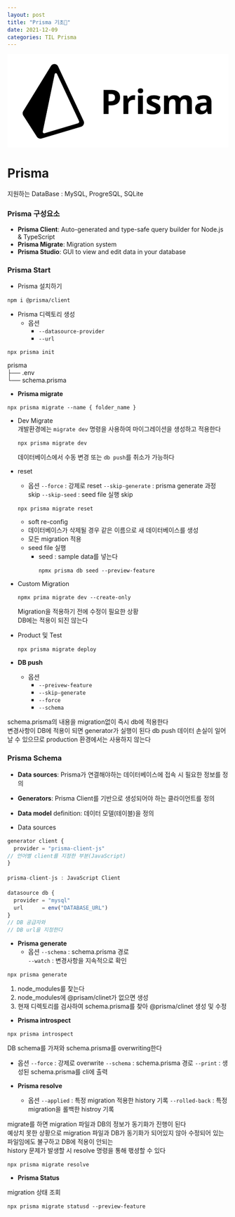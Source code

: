 ```yaml
---
layout: post
title: "Prisma 기초💬"
date: 2021-12-09
categories: TIL Prisma
---
```


![](https://raw.githubusercontent.com/Action2theFuture/Action2theFuture.github.io/main/_posts/Images/prisma.png)

# Prisma

지원하는 DataBase : MySQL, ProgreSQL, SQLite

### Prisma 구성요소 

- **Prisma Client**: Auto-generated and type-safe query builder for Node.js & TypeScript
- **Prisma Migrate**: Migration system
- **Prisma Studio**: GUI to view and edit data in your database

### Prisma Start

- Prisma 설치하기

```
npm i @prisma/client
```

- Prisma 디렉토리 생성
   - 옵션
      - `--datasource-provider` 
      - `--url`

```
npx prisma init
```

prisma  
├── .env  
└── schema.prisma  

- **Prisma migrate**

```
npx prisma migrate --name { folder_name }
```
   - Dev Migrate   
        개발환경에는 `migrate dev` 명령을 사용하여 마이그레이션을 생성하고 적용한다 

        ```
        npx prisma migrate dev
        ```

        데이터베이스에서 수동 변경 또는 `db push`를 취소가 가능하다
   - reset
        - 옵션
           `--force` : 강제로 reset
           `--skip-generate` : prisma generate 과정 skip
           `--skip-seed` : seed file 실행 skip

        ```
        npx prisma migrate reset
        ```
        - soft re-config
        - 데이터베이스가 삭제될 경우 같은 이름으로 새 데이터베이스를 생성
        - 모든 migration 적용
        - seed file 실행
           - seed : sample data를 넣는다 
              ``` 
              npmx prisma db seed --preview-feature
              ```

   - Custom Migration

        ```
        npmx prima migrate dev --create-only
        ```

        Migration을 적용하기 전에 수정이 필요한 상황  
        DB에는 적용이 되진 않는다
   
   - Product 및 Test
        
        ```
        npx prisma migrate deploy
        ```

- **DB push**
   - 옵션
      - `--preivew-feature`
      - `--skip-generate`
      - `--force`
      - `--schema` 

schema.prisma의 내용을 migration없이 즉시 db에 적용한다   
변경사항이 DB에 적용이 되면 generator가 실행이 된다
db push 데이터 손실이 일어날 수 있으므로 production 환경에서는 사용하지 않는다


### Prisma Schema

- **Data sources**: Prisma가 연결해야하는 데이터베이스에 접속 시 필요한 정보를 정의
- **Generators**: Prisma Client를 기반으로 생성되어야 하는 클라이언트를 정의
- **Data model** definition: 데이터 모델(테이블)을 정의

- Data sources

```typescript
generator client {
  provider = "prisma-client-js"
// 언어별 client를 지정한 부분(JavaScript)
}

prisma-client-js : JavaScript Client

datasource db {
  provider = "mysql"
  url      = env("DATABASE_URL")
}
// DB 공급자와 
// DB url을 지정한다
```

- **Prisma generate**
  - 옵션 
    `--schema` : schema.prisma 경로   
    `--watch` : 변경사항을 지속적으로 확인   
```
npx prisma generate
```

1. node_modules를 찾는다
2. node_modules에 @prisam/clinet가 없으면 생성
3. 현재 디렉토리를 검사하여 schema.prisma를 찾아 @prisma/clinet 생성 및 수정



- **Prisma introspect**

```
npx prisma introspect
```

DB schema를 가져와 schema.prisma를 overwriting한다
   - 옵션
     `--force` : 강제로 overwrite
     `--schema` : schema.prisma 경로
     `--print` : 생성된 schema.prisma를 cli에 출력

- **Prisma resolve**
   - 옵션
      `--applied` : 특정 migration 적용한 history 기록
      `--rolled-back` : 특정 migration을 롤백한 histroy 기록

migrate를 하면 migration 파일과 DB의 정보가 동기화가 진행이 된다  
예상치 못한 상황으로 migration 파일과 DB가 동기화가 되어있지 않아 수정되어 있는 파일임에도 불구하고 DB에 적용이 안되는  
history 문제가 발생할 시 resolve 명령을 통해 핷셩할 수 있다

```
npx prisma migrate resolve
```

- **Prisma Status**

migration 상태 조회

```
npx prisma migrate statusd --preview-feature
```